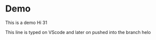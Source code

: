# Demo
This is a demo
Hi  31 

This line is typed on VScode and later on pushed into the branch
helo